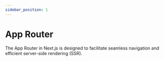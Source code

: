 ```yaml
---
sidebar_position: 1
---
```


# App Router

The App Router in Next.js is designed to facilitate seamless navigation and
efficient server-side rendering (SSR).
